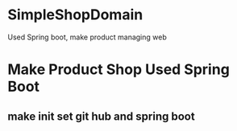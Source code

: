 # SimpleShopDomain
Used Spring boot, make product managing web
# Make Product Shop Used Spring Boot 
## make init set git hub and spring boot 